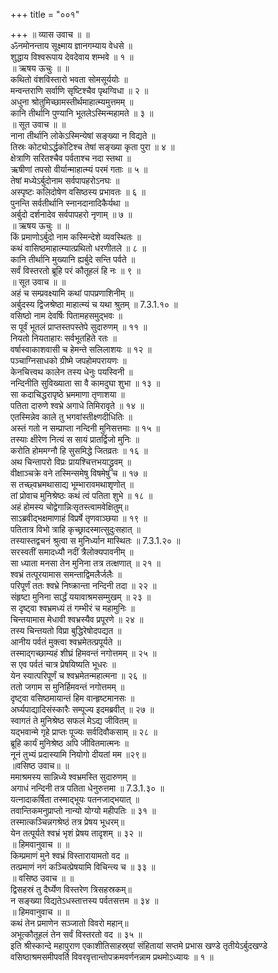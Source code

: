 +++
title = "००१"

+++
॥ व्यास उवाच ॥ ॥  
ॐनमोनन्ताय सूक्ष्माय ज्ञानगम्याय वेधसे ॥  
शुद्धाय विश्वरूपाय देवदेवाय शम्भवे ॥ १ ॥  
॥ ऋषय ऊचुः ॥ ॥  
कथितो वंशविस्तारो भवता सोमसूर्ययोः ॥  
मन्वन्तराणि सर्वाणि सृष्टिश्चैव पृथग्विधा ॥ २ ॥  
अधुना श्रोतुमिच्छामस्तीर्थमाहात्म्यमुत्तमम् ॥  
कानि तीर्थानि पुण्यानि भूतलेऽस्मिन्महामते ॥ ३ ॥  
॥ सूत उवाच ॥ ॥  
नाना तीर्थानि लोकेऽस्मिन्येषां सङ्ख्या न विद्यते ॥  
तिस्रः कोट्योऽर्द्धकोटिश्च तेषां सङ्ख्या कृता पुरा ॥ ४ ॥  
क्षेत्राणि सरितश्चैव पर्वताश्च नदा स्तथा ॥  
ऋषीणां तपसो वीर्यान्माहात्म्यं परमं गताः ॥ ५ ॥  
तेषां मध्येऽर्बुदोनाम सर्वपापहरोऽनघः ॥  
अस्पृष्टः कलिदोषेण वसिष्ठस्य प्रभावतः ॥ ६ ॥  
पुनन्ति सर्वतीर्थानि स्नानदानादिकैर्यथा ॥  
अर्बुदो दर्शनादेव सर्वपापहरो नृणाम् ॥ ७ ॥  
॥ ऋषय ऊचुः ॥ ॥  
किं प्रमाणोऽर्बुदो नाम कस्मिन्देशे व्यवस्थितः ॥  
कथं वासिष्ठमाहात्म्यात्प्रथितो धरणीतले ॥ ८ ॥  
कानि तीर्थानि मुख्यानि ह्यर्बुदे सन्ति पर्वते ॥  
सर्वं विस्तरतो ब्रूहि परं कौतूहलं हि नः ॥ ९ ॥  
॥ सूत उवाच ॥ ॥  
अहं च सम्प्रवक्ष्यामि कथां पापप्रणाशिनीम् ॥  
अर्बुदस्य द्विजश्रेष्ठा माहात्म्यं च यथा श्रुतम् ॥ 7.3.1.१० ॥  
वसिष्ठो नाम देवर्षिः पितामहसमुद्भवः ॥  
स पूर्वं भूतलं प्राप्तस्तपस्तेपे सुदारुणम् ॥ ११ ॥  
नियतो नियताहारः सर्वभूतहिते रतः ॥  
वर्षास्वाकाशवासी च हेमन्ते सलिलाशयः ॥ १२ ॥  
पञ्चाग्निसाधको ग्रीष्मे जपहोमपरायणः ॥  
केनचित्त्वथ कालेन तस्य धेनुः पयस्विनी ॥  
नन्दिनीति सुविख्याता सा वै कामदुघा शुभा ॥ १३ ॥  
सा कदाचिद्धरापृष्ठे भ्रममाणा तृणाशया ॥  
पतिता दारुणे श्वभ्रे अगाधे तिमिरावृते ॥ १४ ॥  
एतस्मिन्नेव काले तु भगवांस्तीक्ष्णदीधितिः ॥  
अस्तं गतो न सम्प्राप्ता नन्दिनी मुनिसत्तमाः ॥ १५ ॥  
तस्याः क्षीरेण नित्यं स सायं प्रातर्द्विजो मुनिः ॥  
करोति होममग्नौ हि सुसमिद्धे जितव्रतः ॥ १६ ॥  
अथ चिन्तापरो विप्रः प्रायश्चित्तभयाद्ध्रुवम् ॥  
वीक्षाञ्चक्रे वने तस्मिन्समेषु विषमेषु च ॥ १७ ॥  
स तच्छ्वभ्रमथासाद्य भूम्भारावमथाशृणोत् ॥  
तां प्रोवाच मुनिश्रेष्ठः कथं त्वं पतिता शुभे ॥ १८ ॥  
अहं होमस्य चोद्वेगान्निःसृतस्त्वामवेक्षितुम्॥  
साऽब्रवीद्भक्षमाणाहं विप्रर्षे तृणवाञ्छया ॥ १९ ॥  
पतितात्र विभो त्राहि कृच्छ्रादस्मात्सुदुःसहात् ॥  
तस्यास्तद्वचनं श्रुत्वा स मुनिर्ध्यान मास्थितः ॥ 7.3.1.२० ॥  
सरस्वतीं समादध्यौ नदीं त्रैलोक्यपावनीम् ॥  
सा ध्याता मनसा तेन मुनिना तत्र तत्क्षणात् ॥ २१ ॥  
श्वभ्रं तत्पूरयामास समन्ताद्विमलैर्जलैः ॥  
परिपूर्णं ततः श्वभ्रे निष्क्रान्ता नन्दिनी तदा ॥ २२ ॥  
संहृष्टा मुनिना सार्द्धं ययावाश्रमसम्मुखम् ॥ २३ ॥  
स दृष्ट्वा श्वभ्रमध्यं तं गम्भीरं च महामुनिः ॥  
चिन्तयामास मेधावी श्वभ्रस्यैव प्रपूरणे ॥ २४ ॥  
तस्य चिन्तयतो विप्रा बुद्धिरेषोदपद्यत ॥  
आनीय पर्वतं मुक्त्वा श्वभ्रमेतत्प्रपूर्यते ॥  
तस्माद्गच्छाम्यहं शीघ्रं हिमवन्तं नगोत्तमम् ॥ २५ ॥  
स एव पर्वतं चात्र प्रेषयिष्यति भूधरः ॥  
येन स्यात्परिपूर्णं च श्वभ्रमेतन्महात्मना ॥ २६ ॥  
ततो जगाम स मुनिर्हिमवन्तं नगोत्तमम् ॥  
दृष्ट्वा वसिष्ठमायान्तं हिम वान्हृष्टमानसः ॥  
अर्घ्यपाद्यादिसंस्कारैः सम्पूज्य इदमब्रवीत् ॥ २७ ॥  
स्वागतं ते मुनिश्रेष्ठ सफलं मेऽद्य जीवितम् ॥  
यद्भवान्मे गृहे प्राप्तः पूज्यः सर्वदिवौकसाम् ॥ २८ ॥  
ब्रूहि कार्यं मुनिश्रेष्ठ अपि जीवितमात्मनः ॥  
नूनं तुभ्यं प्रदास्यामि नियोगो दीयतां मम ॥२९॥  
॥वसिष्ठ उवाच॥ ॥  
ममाश्रमस्य सान्निध्ये श्वभ्रमस्ति सुदारुणम् ॥  
अगाधं नन्दिनी तत्र पतिता धेनुरुत्तमा ॥ 7.3.1.३० ॥  
यत्नादाकर्षिता तस्माद्भूयः पतनजाद्भयात् ॥  
तवान्तिकमनुप्राप्तो नान्यो योग्यो महीपतिः ॥ ३१ ॥  
तस्मात्कञ्चिन्नगश्रेष्ठं तत्र प्रेषय भूधरम्॥  
येन तत्पूर्यते श्वभ्रं भृशं प्रेषय तादृशम् ॥ ३२ ॥  
॥ हिमवानुवाच ॥ ॥  
किम्प्रमाणं मुने श्वभ्रं विस्तारायामतो वद ॥  
तत्प्रमाणं नगं कञ्चित्प्रेषयामि विचिन्त्य च ॥ ३३ ॥  
॥ वसिष्ठ उवाच ॥ ॥  
द्विसहस्रं तु दैर्घ्येण विस्तरेण त्रिसहस्रकम्॥  
न सङ्ख्या विद्यतेऽधस्तात्तस्य पर्वतसत्तम ॥ ३४ ॥  
॥ हिमवानुवाच ॥ ॥  
कथं तेन प्रमाणेन सञ्जातो विवरो महान्॥  
अभूत्कौतूहलं तेन सर्वं विस्तरतो वद ॥ ३५ ॥  
इति श्रीस्कान्दे महापुराण एकाशीतिसाहस्र्यां संहितायां सप्तमे प्रभास खण्डे तृतीयेऽर्बुदखण्डे वसिष्ठाश्रमसमीपवर्ति विवरवृत्तान्तोपक्रमवर्णनन्नाम प्रथमोऽध्यायः ॥ १ ॥